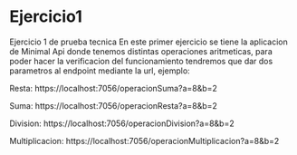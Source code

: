 # Ejercicio1
Ejercicio 1 de prueba tecnica 
En este primer ejercicio se tiene la aplicacion de Minimal Api donde tenemos distintas operaciones aritmeticas, para poder hacer la verificacion del funcionamiento tendremos que dar dos parametros al endpoint mediante la url, ejemplo:

Resta:
https://localhost:7056/operacionSuma?a=8&b=2

Suma:
https://localhost:7056/operacionResta?a=8&b=2

Division:
https://localhost:7056/operacionDivision?a=8&b=2

Multiplicacion:
https://localhost:7056/operacionMultiplicacion?a=8&b=2
